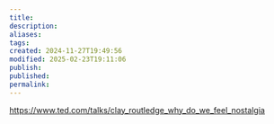 ```yaml
---
title: 
description: 
aliases: 
tags: 
created: 2024-11-27T19:49:56
modified: 2025-02-23T19:11:06
publish: 
published: 
permalink: 
---
```


https://www.ted.com/talks/clay_routledge_why_do_we_feel_nostalgia

